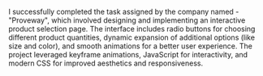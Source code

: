 I successfully completed the task assigned by the company named - "Proveway", which involved designing and implementing an interactive product selection page. The interface includes radio buttons for choosing different product quantities, dynamic expansion of additional options (like size and color), and smooth animations for a better user experience. The project leveraged keyframe animations, JavaScript for interactivity, and modern CSS for improved aesthetics and responsiveness.
